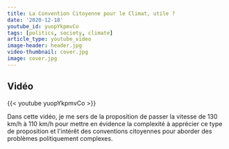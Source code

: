 ```yaml
---
title: La Convention Citoyenne pour le Climat, utile ?
date: '2020-12-18'
youtube_id: yuopYkpmvCo
tags: [politics, society, climate]
article_type: youtube_video
image-header: header.jpg
video-thumbnail: cover.jpg
image: cover.jpg
---
```


## Vidéo

{{< youtube yuopYkpmvCo >}}

Dans cette vidéo, je me sers de la proposition de passer la vitesse de 130 km/h à 110 km/h pour mettre en évidence la complexité à apprécier ce type de proposition et l'intérêt des conventions citoyennes pour aborder des problèmes politiquement complexes.